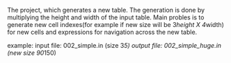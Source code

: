 The project, which generates a new table. 
The generation is done by multiplying the height and width of the input table.
Main probles is to generate new cell indexes(for example if new size will be 3*height X 4*width) for new cells 
and expressions for navigation across the new table.

example: 
input file: 002_simple.in (size 3*5)
output file: 002_simple_huge.in (new size 90*150)